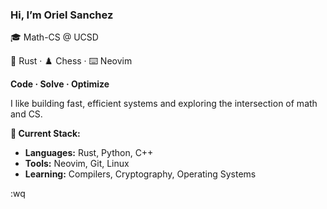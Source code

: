 ### Hi, I’m Oriel Sanchez

🎓 Math-CS @ UCSD

🦀 Rust · ♟️ Chess · ⌨️ Neovim

**Code · Solve · Optimize**

I like building fast, efficient systems and exploring the intersection of math and CS.

**🔧 Current Stack:**  
- **Languages:** Rust, Python, C++
- **Tools:** Neovim, Git, Linux
- **Learning:** Compilers, Cryptography, Operating Systems




:wq
